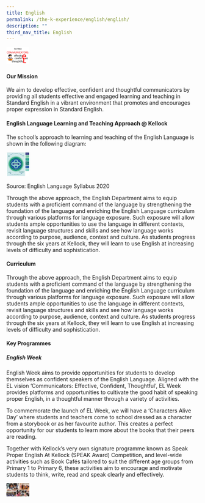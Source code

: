 ```yaml
---
title: English
permalink: /the-k-experience/english/english/
description: ""
third_nav_title: English
---
```

<img src="/images/2023/English/eng1.jpg" width="60">
<h4>Our Mission</h4>
<p>We aim to develop effective, confident and thoughtful communicators by providing all students effective and engaged learning and teaching in Standard English in a vibrant environment that promotes and encourages proper expression in Standard English. </p>

<h4>English Language Learning and Teaching Approach @ Kellock</h4>

<p>The school’s approach to learning and teaching of the English Language is shown in the following diagram: </p>

<img src="/images/2023/English/EL_5.jpg" width="60">

<p>Source: English Language Syllabus 2020 </p>

<p>Through the above approach, the English Department aims to equip students with a proficient command of the language by strengthening the foundation of the language and enriching the English Language curriculum through various platforms for language exposure. Such exposure will allow students ample opportunities to use the language in different contexts, revisit language structures and skills and see how language works according to purpose, audience, context and culture. As students progress through the six years at Kellock, they will learn to use English at increasing levels of difficulty and sophistication. </p>

<h4>Curriculum</h4>

<p>Through the above approach, the English Department aims to equip students with a proficient command of the language by strengthening the foundation of the language and enriching the English Language curriculum through various platforms for language exposure. Such exposure will allow students ample opportunities to use the language in different contexts, revisit language structures and skills and see how language works according to purpose, audience, context and culture. As students progress through the six years at Kellock, they will learn to use English at increasing levels of difficulty and sophistication. </p>

<h4>Key Programmes</h4>

<h5>English Week</h5>

<p>English Week aims to provide opportunities for students to develop themselves as confident speakers of the English Language. Aligned with the EL vision ‘Communicators: Effective, Confident, Thoughtful’, EL Week provides platforms and opportunities to cultivate the good habit of speaking proper English, in a thoughtful manner through a variety of activities. <br>

To commemorate the launch of EL Week, we will have a ‘Characters Alive Day’ where students and teachers come to school dressed as a character from a storybook or as her favourite author. This creates a perfect opportunity for our students to learn more about the books that their peers are reading. <br>

Together with Kellock’s very own signature programme known as Speak Proper English At Kellock  (SPEAK  Award) Competition, and level-wide activities such as Book Cafés tailored to suit the different age groups from Primary 1 to Primary 6, these activities aim to encourage and motivate students to think, write, read and speak clearly and effectively. 
</p>

<img src="/images/2023/English/EL_6.jpg" width="60">